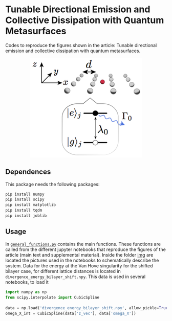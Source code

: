 # Tunable Directional Emission and Collective Dissipation with Quantum Metasurfaces
Codes to reproduce the figures shown in the article: Tunable directional emission and collective dissipation with quantum metasurfaces.

<p align="center">
  <img src="https://github.com/Davtax/Tunable-emission-metasurfaces/blob/main/img/schematic_system.png" width="350" title="system_schematic">
</p>


## Dependences

This package needs the following packages:

```bash
pip install numpy
pip install scipy
pip install matplotlib
pip install tqdm
pip install joblib
```

## Usage
In [`general_functions.py`](https://github.com/Davtax/Tunable-emission-metasurfaces/blob/main/general_functions.py) contains the main functions. These functions are called from the different jupyter notebooks that reproduce the figures of the article (main text and supplemental material). Inside the folder [img](https://github.com/Davtax/Tunable-emission-metasurfaces/img) are located the pictures used in the notebooks to schematically describe the system. Data for the energy at the Van Hove singularity for the shifted bilayer case, for different lattice distances is located in `divergence_energy_bilayer_shift.npy`. This data is used in several notebooks, to load it
```python
import numpy as np
from scipy.interpolate import CubicSpline

data = np.load('divergence_energy_bilayer_shift.npy', allow_pickle=True).item()
omega_X_int = CubicSpline(data['z_vec'], data['omega_X'])
```
